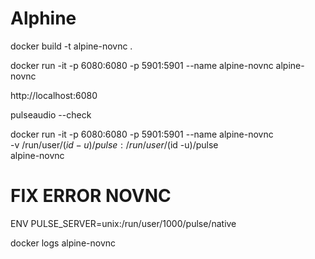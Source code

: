 # Alphine



docker build -t alpine-novnc .


docker run -it -p 6080:6080 -p 5901:5901 --name alpine-novnc alpine-novnc


http://localhost:6080


pulseaudio --check


docker run -it -p 6080:6080 -p 5901:5901 --name alpine-novnc \
   -v /run/user/$(id -u)/pulse:/run/user/$(id -u)/pulse \
   alpine-novnc


  # FIX ERROR NOVNC

  ENV PULSE_SERVER=unix:/run/user/1000/pulse/native

  docker logs alpine-novnc
  
